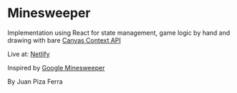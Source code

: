 # Minesweeper

Implementation using React for state management, game logic by hand and drawing with bare [Canvas Context API](https://developer.mozilla.org/en-US/docs/Web/API/CanvasRenderingContext2D)

Live at: [Netlify](https://comforting-sunshine-4a261c.netlify.app/)

Inspired by [Google Minesweeper](https://www.google.com/fbx?fbx=minesweeper)

By Juan Piza Ferra

